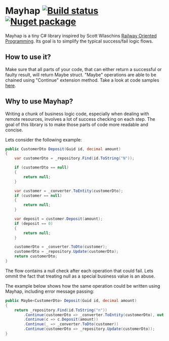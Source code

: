 # Mayhap [![Build status](https://ci.appveyor.com/api/projects/status/7dd0enuihjr8dwgj?svg=true)](https://ci.appveyor.com/project/pmartynski/mayhap) [![Nuget package](https://img.shields.io/nuget/v/mayhap.svg)](https://www.nuget.org/packages/Mayhap)

Mayhap is a tiny C# library inspired by Scott Wlaschins [Railway Oriented Programming](https://fsharpforfunandprofit.com/rop/). Its goal is to simplify the typical success/fail logic flows.

## How to use it?
Make sure that all parts of your code, that can either return a successful or faulty result, will return Maybe<TValue> struct. 
"Maybe" operations are able to be chained using "Continue" extension method.
Take a look at code samples [here](https://github.com/pmartynski/mayhap/blob/master/samples/Mayhap.Samples/RailwayOriented/CustomerService.cs).

## Why to use Mayhap?
Writing a chunk of business logic code, especially when dealing with remote resources, involves a lot of success checking on each step.
The goal of this library is to make those parts of code more readable and concise.

Lets consider the following example:

```csharp
public CustomerDto Deposit(Guid id, decimal amount)
{
    var customerDto = _repository.Find(id.ToString("N"));

    if (customerDto == null)
    {
        return null;
    }

    var customer = _converter.ToEntity(customerDto);
    if (customer == null)
    {
        return null;
    }

    var deposit = customer.Deposit(amount);
    if (deposit == 0)
    {
        return null;
    }

    customerDto = _converter.ToDto(customer);
    customerDto = _repository.Update(customerDto);
    return customerDto;
}
```

The flow contains a null check after each operation that could fail. Lets ommit the fact that treating null as a special business value is an abuse.

The example below shows how the same operation could be written using Mayhap, including error message passing:

```csharp
public Maybe<CustomerDto> Deposit(Guid id, decimal amount)
{
    return _repository.Find(id.ToString("n"))
        .Continue(customerDto => _converter.ToEntity(customerDto), out var customer)
        .Continue(c => c.Deposit(amount))
        .Continue(_ => _converter.ToDto(customer))
        .Continue(customerDto => _repository.Update(customerDto));
}
```
